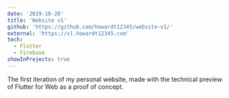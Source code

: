 ```yaml
---
date: '2019-10-28'
title: 'Website v1'
github: 'https://github.com/howardt12345/website-v1/'
external: 'https://v1.howardt12345.com'
tech: 
  - Flutter
  - Firebase
showInProjects: true
---
```

The first iteration of my personal website, made with the technical preview of Flutter for Web as a proof of concept. 